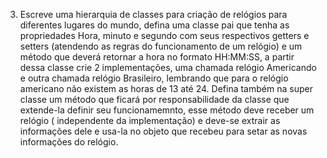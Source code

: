 3. Escreve uma hierarquia de classes para criação de relógios para diferentes lugares do mundo, defina uma classe pai que tenha as propriedades Hora, minuto e segundo com seus respectivos getters e setters (atendendo as regras do funcionamento de um relógio) e um método que deverá retornar a hora no formato HH:MM:SS, a partir dessa classe crie 2 implementações, uma chamada relógio Americando e outra chamada relógio Brasileiro, lembrando que para o relógio americano não existem as horas de 13 até 24. Defina também na super classe um método que ficará por responsabilidade da classe que extende-la definir seu funcionamemnto, esse método deve receber um relógio ( independente da implementação) e deve-se extrair as informações dele e usa-la no objeto que recebeu para setar as novas informações do relógio.